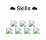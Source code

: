 <!--내용 부분-->
<h4 align="center"> ☁️ Skills ☁️</h4>
<div align="center">
  <img src="https://img.shields.io/badge/Python-3776AB.svg?style=flat-square&logo=python&logoColor=white"/>&nbsp
  <img src="https://img.shields.io/badge/Spyder-FF0000.svg?style=flat-square&logo=spyderide&logoColor=white"/>&nbsp
  <img src="https://img.shields.io/badge/OpenCV-5C3EE8.svg?style=flat-square&logo=opencv&logoColor=white"/>&nbsp
</div>

<div align="center">
  <img src="https://img.shields.io/badge/Java-007396.svg?style=flat-square&logo=java&logoColor=white"/>&nbsp
  <img src="https://img.shields.io/badge/Android-34A853.svg?style=flat-square&logo=android&logoColor=white"/>&nbsp
  <img src="https://img.shields.io/badge/SQLite-003B57.svg?style=flat-square&logo=sqlite&logoColor=white"/>&nbsp
  <img src="https://img.shields.io/badge/Firebase-FFCA28.svg?style=flat-square&logo=firebase&logoColor=black"/>&nbsp
</div>

